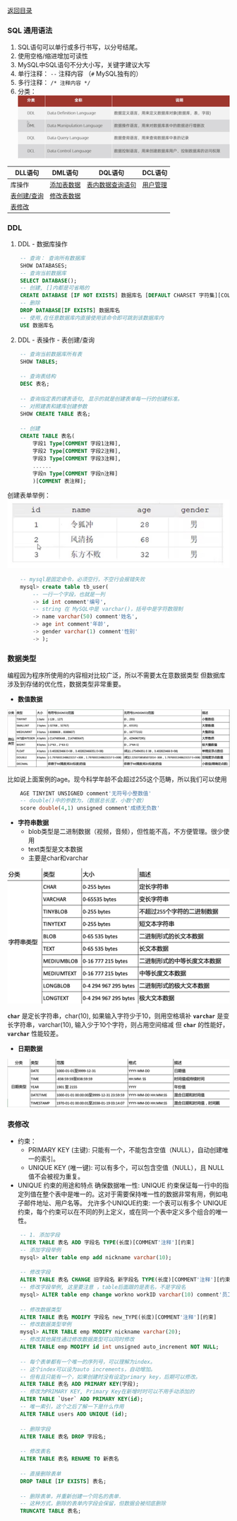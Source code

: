 [返回目录](./1.MySQL概述.md)


### SQL 通用语法

1. SQL语句可以单行或多行书写，以分号结尾。
2. 使用空格/缩进增加可读性
3. MySQL中SQL语句不分大小写，关键字建议大写
4. 单行注释： `--` 注释内容 （`#` MySQL独有的）
5. 多行注释： `/* 注释内容 */`
6. 分类：
   ![](./image/1721886425521.jpg)

|DLL语句|DML语句|DQL语句|DCL语句|
|-|-|-|-|
|库操作|[添加表数据](./3.SQL表操作.md)|[表内数据查询语句](./4.SQL查询.md)|[用户管理](./5.DCL语句.md)|
|[表创建/查询](./3.SQL表操作.md)|[修改表数据](#table4)|||
|[表修改](#table2)||||


### DDL

1. DDL - 数据库操作
```SQL
    -- 查询： 查询所有数据库
    SHOW DATABASES;
    -- 查询当前数据库
    SELECT DATABASE();
    -- 创建, []内都是可省略的
    CREATE DATABASE [IF NOT EXISTS] 数据库名 [DEFAULT CHARSET 字符集][COLLATE 排序规则];
    -- 删除
    DROP DATABASE[IF EXISTS] 数据库名
    -- 使用,在任意数据库内直接使用该命令即可跳到该数据库内
    USE 数据库名
```

2. DDL - 表操作 - <a id="table1">表创建/查询</a>
```SQL
    -- 查询当前数据库所有表
    SHOW TABLES;

    -- 查询表结构
    DESC 表名;

    -- 查询指定表的建表语句, 显示的就是创建表单每一行的创建标准。
    -- 对照建表和建库创建参数
    SHOW CREATE TABLE 表名;

    -- 创建
    CREATE TABLE 表名(
        字段1 Type[COMMENT 字段1注释],
        字段2 Type[COMMENT 字段2注释],
        字段3 Type[COMMENT 字段3注释],
        ......
        字段n Type[COMMENT 字段n注释]
        )[COMMENT 表注释];
```
创建表单举例：![](./image/1721887923179.jpg)
```SQL
    -- mysql是固定命令，必须空行，不空行会报错失败
    mysql> create table tb_user(
        -- 一行一个字段，也就是一列
        -> id int comment'编号',
        -- string 在 MySQL中是 varchar()，括号中是字符数限制
        -> name varchar(50) comment'姓名',
        -> age int comment'年龄',
        -> gender varchar(1) comment'性别'
        -> );
```

### 数据类型
编程因为程序所使用的内容相对比较广泛，所以不需要太在意数据类型
但数据库涉及到存储的优化性，数据类型非常重要。

* **数值数据**
  
![](./image/1721889734815.jpg)

比如说上面案例的age。现今科学年龄不会超过255这个范畴，所以我们可以使用
```SQL
    AGE TINYINT UNSIGNED comment'无符号小整数值'
    -- double()中的参数为，（数据总长度，小数个数）
    score double(4,1) unsigned comment'成绩无负数'

```
* **字符串数据**
  * blob类型是二进制数据（视频，音频），但性能不高，不方便管理。很少使用
  * text类型是文本数据
  * 主要是char和varchar

![](./image/1721890956759.jpg)

**`char`** 是定长字符串，char(10), 如果输入字符少于10，则用空格填补
**`varchar`** 是变长字符串，varchar(10), 输入少于10个字符，则占用空间缩减
但 **`char`** 的性能好，**`varchar`** 性能较差。

* **日期数据**
  
![](./image/1721891671314.jpg)

### <a id="table1">表修改</a>
* 约束：
  * PRIMARY KEY (主键): 只能有一个，不能包含空值（NULL），自动创建唯一的索引。
  * UNIQUE KEY (唯一键): 可以有多个，可以包含空值（NULL），且 NULL 值不会被视为重复。
* UNIQUE 约束的用途和特点
确保数据唯一性: UNIQUE 约束保证每一行中的指定列值在整个表中是唯一的。这对于需要保持唯一性的数据非常有用，例如电子邮件地址、用户名等。
允许多个UNIQUE约束: 一个表可以有多个 UNIQUE 约束，每个约束可以在不同的列上定义，或在同一个表中定义多个组合的唯一性。

```sql
    -- 1. 添加字段
    ALTER TABLE 表名 ADD 字段名 TYPE(长度)[COMMENT'注释'][约束]
    -- 添加字段举例
    mysql> alter table emp add nickname varchar(10);

    -- 修改字段
    ALTER TABLE 表名 CHANGE 旧字段名 新字段名 TYPE(长度)[COMMENT'注释'][约束]
    -- 修改字段举例, 这里要注意 ，table后面跟的是表名，不是字段名
    mysql> ALTER table emp change workno workID varchar(10) comment'员工编号';

    -- 修改数据类型
    ALTER TABLE 表名 MODIFY 字段名 new_TYPE(长度)[COMMENT'注释'][约束]
    -- 修改数据类型举例
    mysql> ALTER TABLE emp MODIFY nickname varchar(20);
    -- 修改其他属性通过修改数据类型可以同时修改
    ALTER TABLE emp MODIFY id int unsigned auto_increment NOT NULL;

    -- 每个表单都有一个唯一的序列号，可以理解为index。
    -- 这个index可以设为auto increments，自动增加。
    -- 但有且只能有一个，如果创建时没有设定primary key，后期可以修改。
    ALTER TABLE 表名 ADD PRIMARY KEY(字段);
    -- 修改为PRIMARY KEY, Primary Key在新增时时可以不用手动添加的
    ALTER TABLE `User` ADD PRIMARY KEY(id);
    -- 唯一索引，这个之后了解一下是什么作用
    ALTER TABLE users ADD UNIQUE (id);

    -- 删除字段
    ALTER TABLE 表名 DROP 字段名;

    -- 修改表名
    ALTER TABLE 表名 RENAME TO 新表名

    -- 直接删除表单
    DROP TABLE [IF EXISTS] 表名;

    -- 删除表单，并重新创建一个同名的表单. 
    -- 这种方式，删除的表单内字段会保留，但数据会被彻底删除
    TRUNCATE TABLE 表名;
```












